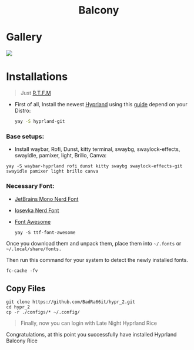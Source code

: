 <div align="center">
    <h1>Balcony</h1>
</div>

# Gallery
![](./ScreenShots/HyprLand/Rice.png)

# Installations

> Just [R.T.F.M](https://en.wikipedia.org/wiki/RTFM)

- First of all, Install the newest [Hyprland](https://hyprland.org/) using this [guide](https://wiki.hyprland.org/Getting-Started/Installation/) depend on your Distro:

  ```zsh
  yay -S hyprland-git
  ```

### Base setups:

- Install waybar, Rofi, Dunst, kitty terminal, swaybg, swaylock-effects, swayidle, pamixer, light, Brillo, Canva:

```
yay -S waybar-hyprland rofi dunst kitty swaybg swaylock-effects-git swayidle pamixer light brillo canva
```

### Necessary Font:

- [JetBrains Mono Nerd Font](https://github.com/ryanoasis/nerd-fonts/releases/download/v2.2.2/JetBrainsMono.zip)

- [Iosevka Nerd Font](https://github.com/ryanoasis/nerd-fonts/releases/download/v2.3.3/Iosevka.zip)

- [Font Awesome](https://archlinux.org/packages/community/any/ttf-font-awesome/)
  ```
  yay -S ttf-font-awesome
  ```

Once you download them and unpack them, place them into `~/.fonts` or `~/.local/share/fonts.`

Then run this command for your system to detect the newly installed fonts.

```
fc-cache -fv
```

## Copy Files

```
git clone https://github.com/BadRa66it/hypr_2.git
cd hypr_2
cp -r ./configs/* ~/.config/
```

> Finally, now you can login with Late Night Hyprland Rice

Congratulations, at this point you successfully have installed Hyprland Balcony Rice
